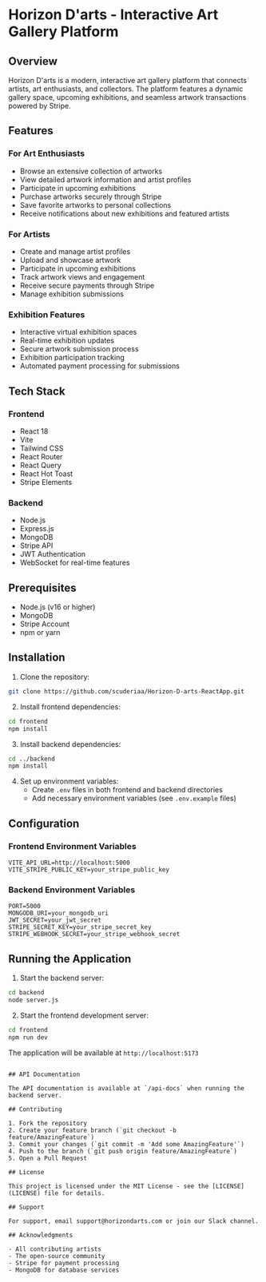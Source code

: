 # Horizon D'arts - Interactive Art Gallery Platform

## Overview
Horizon D'arts is a modern, interactive art gallery platform that connects artists, art enthusiasts, and collectors. The platform features a dynamic gallery space, upcoming exhibitions, and seamless artwork transactions powered by Stripe.

## Features

### For Art Enthusiasts
- Browse an extensive collection of artworks
- View detailed artwork information and artist profiles
- Participate in upcoming exhibitions
- Purchase artworks securely through Stripe
- Save favorite artworks to personal collections
- Receive notifications about new exhibitions and featured artists

### For Artists
- Create and manage artist profiles
- Upload and showcase artwork
- Participate in upcoming exhibitions
- Track artwork views and engagement
- Receive secure payments through Stripe
- Manage exhibition submissions

### Exhibition Features
- Interactive virtual exhibition spaces
- Real-time exhibition updates
- Secure artwork submission process
- Exhibition participation tracking
- Automated payment processing for submissions

## Tech Stack

### Frontend
- React 18
- Vite
- Tailwind CSS
- React Router
- React Query
- React Hot Toast
- Stripe Elements

### Backend
- Node.js
- Express.js
- MongoDB
- Stripe API
- JWT Authentication
- WebSocket for real-time features

## Prerequisites
- Node.js (v16 or higher)
- MongoDB
- Stripe Account
- npm or yarn

## Installation

1. Clone the repository:
```bash
git clone https://github.com/scuderiaa/Horizon-D-arts-ReactApp.git
```

2. Install frontend dependencies:
```bash
cd frontend
npm install
```

3. Install backend dependencies:
```bash
cd ../backend
npm install
```

4. Set up environment variables:
   - Create `.env` files in both frontend and backend directories
   - Add necessary environment variables (see `.env.example` files)

## Configuration

### Frontend Environment Variables
```env
VITE_API_URL=http://localhost:5000
VITE_STRIPE_PUBLIC_KEY=your_stripe_public_key
```

### Backend Environment Variables
```env
PORT=5000
MONGODB_URI=your_mongodb_uri
JWT_SECRET=your_jwt_secret
STRIPE_SECRET_KEY=your_stripe_secret_key
STRIPE_WEBHOOK_SECRET=your_stripe_webhook_secret
```

## Running the Application

1. Start the backend server:
```bash
cd backend
node server.js
```

2. Start the frontend development server:
```bash
cd frontend
npm run dev
```

The application will be available at `http://localhost:5173`

```

## API Documentation

The API documentation is available at `/api-docs` when running the backend server.

## Contributing

1. Fork the repository
2. Create your feature branch (`git checkout -b feature/AmazingFeature`)
3. Commit your changes (`git commit -m 'Add some AmazingFeature'`)
4. Push to the branch (`git push origin feature/AmazingFeature`)
5. Open a Pull Request

## License

This project is licensed under the MIT License - see the [LICENSE](LICENSE) file for details.

## Support

For support, email support@horizondarts.com or join our Slack channel.

## Acknowledgments

- All contributing artists
- The open-source community
- Stripe for payment processing
- MongoDB for database services
